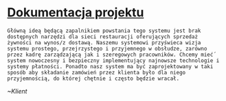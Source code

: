 # [Dokumentacja projektu](https://github.com/wutee/readme/wiki)

```Główną ideą będącą zapalnikiem powstania tego systemu jest brak dostępnych narzędzi dla sieci restauracji oferujących sprzedaż żywności na wynos/z dostawą. Naszemu systemowi przyświeca wizja systemu prostego, przejrzystego i przyjemnego w obsłudze, zarówno przez kadrę zarządzającą jak i szeregowych pracowników. Chcemy mieć́ system nowoczesny i bezpieczny implementujący najnowsze technologie i systemy płatności. Ponadto nasz system ma być zaprojektowany w taki sposób aby składanie zamówień przez klienta było dla niego przyjemnością, do której chętnie i często będzie wracał.```

*~Klient*
